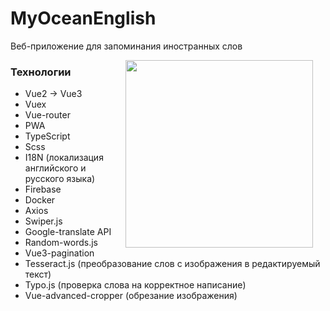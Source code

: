 # MyOceanEnglish

Веб-приложение для запоминания иностранных слов

<img src="https://cdn-icons-png.flaticon.com/512/811/811476.png" width="300" align="right" hspace="20">

### Технологии

* Vue2 -> Vue3
* Vuex
* Vue-router
* PWA
* TypeScript
* Scss
* I18N (локализация английского и русского языка)
* Firebase
* Docker
* Axios
* Swiper.js
* Google-translate API
* Random-words.js
* Vue3-pagination
* Tesseract.js (преобразование слов с изображения в редактируемый текст)
* Typo.js (проверка слова на корректное написание)
* Vue-advanced-cropper (обрезание изображения)
